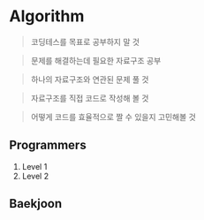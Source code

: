 # Algorithm
> 코딩테스를 목표로 공부하지 말 것

> 문제를 해결하는데 필요한 자료구조 공부

> 하나의 자료구조와 연관된 문제 풀 것

> 자료구조를 직접 코드로 작성해 볼 것

> 어떻게 코드를 효율적으로 짤 수 있을지 고민해볼 것 

## Programmers
  1. Level 1
  2. Level 2
  
## Baekjoon
